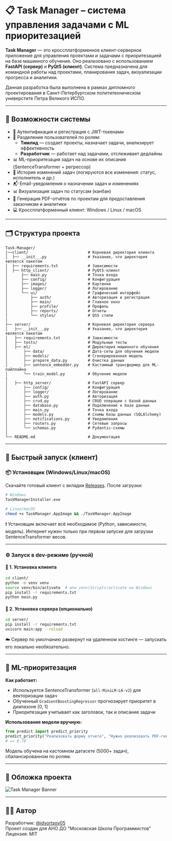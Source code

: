 
# 📋 Task Manager – система управления задачами с ML приоритезацией

**Task Manager** — это кроссплатформенное клиент-серверное приложение для управления проектами и задачами с приоритезацией на базе машинного обучения. Оно реализовано с использованием **FastAPI (сервер)** и **PyQt5 (клиент)**. Система предназначена для командной работы над проектами, планирования задач, визуализации прогресса и аналитики.

Данная разработка была выполнена в рамках дипломного проектирования в Санкт-Петербургском полититехническом универстите Петра Великого ИСПО.

---

## 🧠 Возможности системы

- 🔐 Аутентификация и регистрация с JWT-токенами
- 👤 Разделение пользователей по ролям:
  - **Тимлид** — создает проекты, назначает задачи, анализирует эффективность
  - **Разработчик** — работает над задачами, отслеживает дедлайны
- 📊 ML-приоритезация задач на основе их описания (SentenceTransformer + регрессор)
- 🔄 История изменений задач (логируются все изменения: статус, исполнитель и др.)
- 📬 Email-уведомления о назначении задач и изменениях
- 📊 Визуализация задач по статусам (канбан)
- 📁 Генерация PDF-отчётов по проектам для предоставления заказчикам и аналитики
- 💻 Кроссплатформенный клиент: Windows / Linux / macOS

---

## 🗂️ Структура проекта

```
Task-Manager/
│──client/                          # Корневая директория клиента
│  ├── __init__.py                  # Указание, что директория является пакетом
│  ├── requirements.txt             # Зависимости        
│  ├── http_client/                 # PyQt5-клиент
│      ├── main.py                  # Точка входа
│      ├── config/                  # Конфигурация
│      ├── images/                  # Картинки
│      ├── logger/                  # Логирование            
│      └── ui/                      # Графический интерфейс
│          ├── auth/                # Авторизация и регистрация
│          ├── main/                # Главное окно
│          ├── profile/             # Профиль
│          ├── reports/             # Отчеты
│          └── styles/              # QSS стили
|
├── server/                         # Корневая директория сервера
│   ├── __init__.py                 # Указание, что директория является пакетом
│   ├── requirements.txt            # Зависимости
│   ├── tests/                      # Модульные тесты
│   ├── ml/                         # Директория машинного обучения
│       ├── data/                   # Дата-сеты для обучения модели
│       ├── models/                 # Сгенерированная модель
│       ├── prepare_data.py         # Очистка данных
│       ├── sentence_embedder.py    # Кастомный трансформер для ML-пайплайна         
│       └── train_model.py          # Обучение модели
|     
│   ├── http_server/                # FastAPI сервер
│       ├── config/                 # Конфигурация
│       ├── logger/                 # Логирование
│       ├── auth.py                 # Авторизация
│       ├── crud.py                 # CRUD операции с базой данных
│       ├── database.py             # Подключение к базе данных
│       ├── main.py                 # Точка входа
│       ├── models.py               # Схемы базы данных (SQLAlchemy)
│       ├── notifications.py        # Уведомления
│       ├── routers.py              # Сетевые запросы
│       └── schemas.py              # Pydantic-схемы
|
└── README.md                       # Документация
```

---

## 🚀 Быстрый запуск (клиент)

### 📦 Установщик (Windows/Linux/macOS)

Скачайте готовый клиент с вкладки [Releases](https://github.com/idvortsov05/Task-Manager/releases). После загрузки:

```bash
# Windows
TaskManagerInstaller.exe

# Linux/macOS
chmod +x TaskManager.AppImage && ./TaskManager.AppImage
```

❗ Установщик включает всё необходимое (Python, зависимости, модель). Интернет нужен только при первом запуске для загрузки SentenceTransformer весов.

---

### ⚙️ Запуск в dev-режиме (ручной)

#### 🔧 1. Установка клиента

```bash
cd client/
python -m venv venv
source venv/bin/activate  # или venv\Scripts\activate на Windows
pip install -r requirements.txt
python main.py
```

#### 🔧 2. Установка сервера (опционально)

```bash
cd server/
pip install -r requirements.txt
uvicorn main:app --reload
```

☁️ Сервер по умолчанию развернут на удаленном хостинге — запускать его локально необязательно.

---

## 🧠 ML-приоритезация

**Как работает:**  
- Используется SentenceTransformer (`all-MiniLM-L6-v2`) для векторизации задач  
- Обученный `GradientBoostingRegressor` прогнозирует приоритет в диапазоне [0, 1]  
- Приоритезация учитывает как заголовок, так и описание задачи

**Использование модели вручную:**

```python
from predict import predict_priority
predict_priority("Реализовать форму отчета", "Нужно реализовать PDF-генерацию с логотипом и форматированием")
# => 0.79
```

Модель обучена на кастомном датасете (5000+ задач), сбалансированном по ролям.

---

## 🎨 Обложка проекта

![Task Manager Banner](banner.png)

---

## 🧑‍💻 Автор

Разработчик: [@idvortsov05](https://github.com/idvortsov05)  
Проект создан для АНО ДО "Московская Школа Программистов"  
Лицензия: MIT




